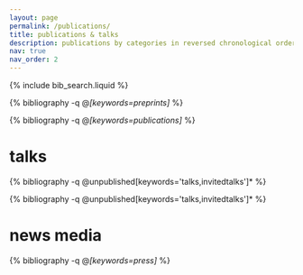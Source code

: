 ```yaml
---
layout: page
permalink: /publications/
title: publications & talks
description: publications by categories in reversed chronological order. generated by jekyll-scholar.
nav: true
nav_order: 2
---
```


<!-- _pages/publications.md -->

<!-- Bibsearch Feature -->

{% include bib_search.liquid %}

<div class="publications">

{% bibliography  -q @*[keywords=preprints]*  %}

{% bibliography  -q @*[keywords=publications]*  %}

<h1>talks</h1>

{% bibliography  -q @unpublished[keywords='talks,invitedtalks']*  %}

{% bibliography  -q @unpublished[keywords='talks,invitedtalks']*  %}

<h1>news media</h1>

{% bibliography  -q @*[keywords=press]*  %}

</div>
